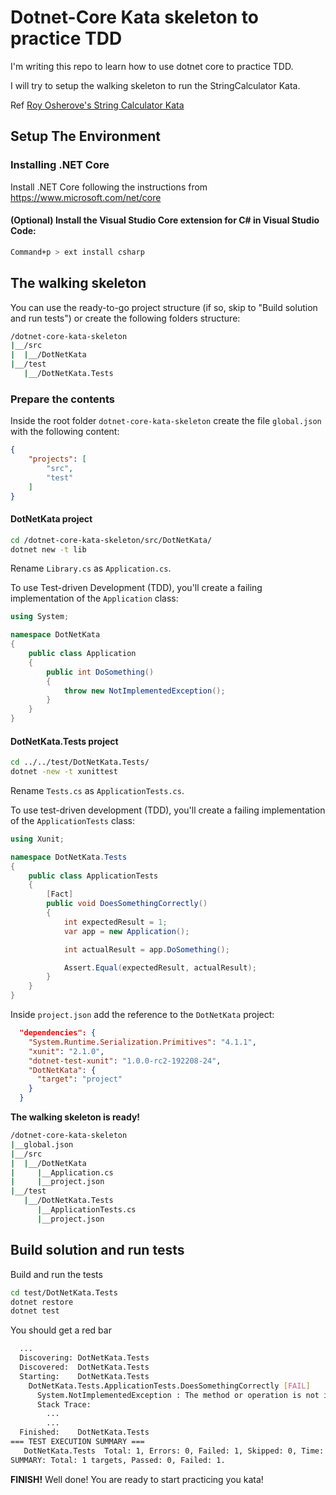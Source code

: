 # Dotnet-Core Kata skeleton to practice TDD
I'm writing this repo to learn how to use dotnet core to practice TDD.

I will try to setup the walking skeleton to run the StringCalculator Kata.

Ref [Roy Osherove's String Calculator Kata](http://osherove.com/tdd-kata-1/)
## Setup The Environment
### Installing .NET Core
Install .NET Core following the instructions from https://www.microsoft.com/net/core

#### (Optional) Install the Visual Studio Core extension for C# in Visual Studio Code:
```sh
Command+p > ext install csharp
```
## The walking skeleton
You can use the ready-to-go project structure (if so, skip to "Build solution and run tests") or create the following folders structure:

```sh
/dotnet-core-kata-skeleton
|__/src
|  |__/DotNetKata
|__/test
   |__/DotNetKata.Tests
```
### Prepare the contents
Inside the root folder `dotnet-core-kata-skeleton` create the file `global.json` with the following content:
```json
{
    "projects": [
        "src",
        "test"
    ]
}
```
#### DotNetKata project
```sh
cd /dotnet-core-kata-skeleton/src/DotNetKata/
dotnet new -t lib
```
Rename `Library.cs` as `Application.cs`.

To use Test-driven Development (TDD), you'll create a failing implementation of the `Application` class:
```csharp
using System;

namespace DotNetKata
{
    public class Application
    {
        public int DoSomething()
        {
            throw new NotImplementedException();
        }
    }
}
```

#### DotNetKata.Tests project
```sh
cd ../../test/DotNetKata.Tests/
dotnet -new -t xunittest
```
Rename `Tests.cs` as `ApplicationTests.cs`.

To use test-driven development (TDD), you'll create a failing implementation of the `ApplicationTests` class:
```csharp
using Xunit;

namespace DotNetKata.Tests
{
    public class ApplicationTests
    {
        [Fact]
        public void DoesSomethingCorrectly()
        {
            int expectedResult = 1;
            var app = new Application();

            int actualResult = app.DoSomething();

            Assert.Equal(expectedResult, actualResult);
        }
    }
}
```

Inside `project.json` add the reference to the `DotNetKata` project:

```json
  "dependencies": {
    "System.Runtime.Serialization.Primitives": "4.1.1",
    "xunit": "2.1.0",
    "dotnet-test-xunit": "1.0.0-rc2-192208-24",
    "DotNetKata": {
      "target": "project"
    }
  }
```

**The walking skeleton is ready!**

```sh
/dotnet-core-kata-skeleton
|__global.json
|__/src
|  |__/DotNetKata
|     |__Application.cs
|     |__project.json
|__/test
   |__/DotNetKata.Tests
      |__ApplicationTests.cs
      |__project.json
```

## Build solution and run tests
Build and run the tests
```sh
cd test/DotNetKata.Tests
dotnet restore
dotnet test
```

You should get a red bar
```sh
  ...
  Discovering: DotNetKata.Tests
  Discovered:  DotNetKata.Tests
  Starting:    DotNetKata.Tests
    DotNetKata.Tests.ApplicationTests.DoesSomethingCorrectly [FAIL]
      System.NotImplementedException : The method or operation is not implemented.
      Stack Trace:
        ...
        ...
  Finished:    DotNetKata.Tests
=== TEST EXECUTION SUMMARY ===
   DotNetKata.Tests  Total: 1, Errors: 0, Failed: 1, Skipped: 0, Time: 0.173s
SUMMARY: Total: 1 targets, Passed: 0, Failed: 1.
```

**FINISH!**
Well done! You are ready to start practicing you kata!
